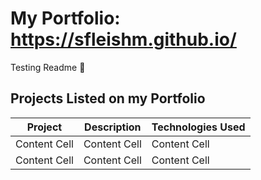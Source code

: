 # My Portfolio: https://sfleishm.github.io/  

Testing Readme :dog:

## Projects Listed on my Portfolio
| Project  | Description | Technologies Used |
| ------------- | ------------- | ------------- |
| Content Cell  | Content Cell  | Content Cell  |
| Content Cell  | Content Cell  | Content Cell  |
